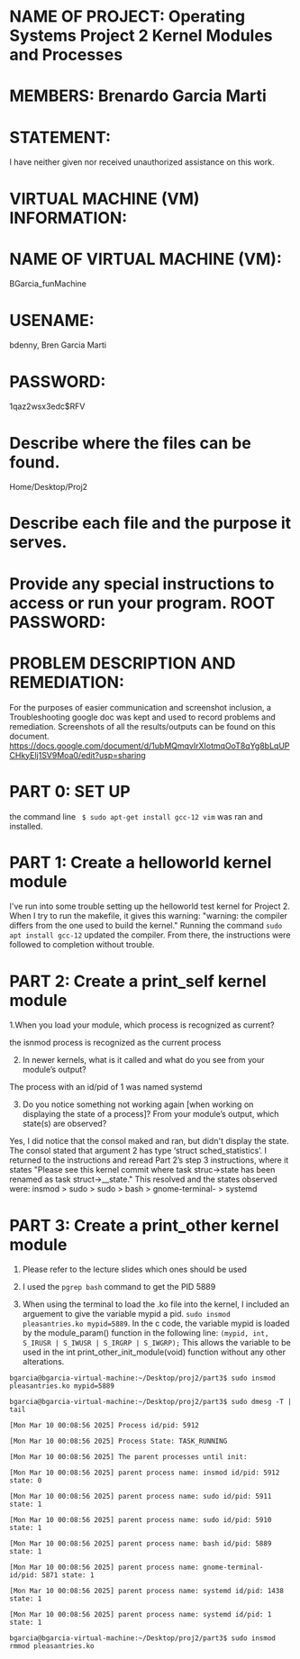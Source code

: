NAME OF PROJECT: Operating Systems Project 2
Kernel Modules and Processes
================

MEMBERS: Brenardo Garcia Marti
========

STATEMENT:
==========
I have neither given nor received unauthorized assistance on this work.

VIRTUAL MACHINE (VM) INFORMATION:
=================================

NAME OF VIRTUAL MACHINE (VM):
==========
BGarcia_funMachine

USENAME:  
==========
bdenny, Bren Garcia Marti

PASSWORD: 
========== 
1qaz2wsx3edc$RFV

Describe where the files can be found.
==========
Home/Desktop/Proj2

Describe each file and the purpose it serves.
==========


Provide any special instructions to access or run your program.
ROOT PASSWORD:
==============

PROBLEM DESCRIPTION AND REMEDIATION:
====================================
For the purposes of easier communication and screenshot inclusion, a Troubleshooting google doc was kept and used to record problems and remediation. Screenshots of all the results/outputs can be found on this document.
https://docs.google.com/document/d/1ubMQmqvIrXIotmqOoT8qYg8bLqUPCHkyElj1SV9Moa0/edit?usp=sharing

  PART 0: SET UP
  ==============
   the command line ``` $ sudo apt-get install gcc-12 vim``` was ran and installed.

  PART 1: Create a helloworld kernel module
  ===================
I've run into some trouble setting up the helloworld test kernel for Project 2. When I try to run the makefile, it gives this warning: "warning: the compiler differs from the one used to build the kernel." Running the command ```sudo apt install gcc-12``` updated the compiler. From there, the instructions were followed to completion without trouble.

  PART 2: Create a print_self kernel module
  ===========================
  1.When you load your module, which process is recognized as current?

the isnmod process is recognized as the current process

2. In newer kernels, what is it called and what do you see from your module’s output?

The process with an id/pid of 1 was named systemd

3. Do you notice something not working again [when working on displaying the state of a process]? From your module’s output, which state(s) are observed?

Yes, I did notice that the consol maked and ran, but didn't display the state. The consol stated that argument 2 has type ‘struct sched_statistics’. I returned to the instructions and reread Part 2’s step 3 instructions, where it states "Please see this kernel commit where task struc->state has been renamed as task struct->\_\_state." This resolved and the states observed were: insmod > sudo > sudo > bash > gnome-terminal- > systemd  

PART 3: Create a print_other kernel module
  ================================
1. Please refer to the lecture slides which ones should be used

2. I used the ```pgrep bash``` command to get the PID 5889

3. When using the terminal to load the .ko file into the kernel, I included an arguement to give the variable mypid a pid. ```sudo insmod pleasantries.ko mypid=5889```. In the c code, the variable mypid is loaded by the module_param() function in the following line: ```(mypid, int, S_IRUSR | S_IWUSR | S_IRGRP | S_IWGRP);``` This allows the variable to be used in the int print_other_init_module(void) function without any other alterations.

``` 
bgarcia@bgarcia-virtual-machine:~/Desktop/proj2/part3$ sudo insmod pleasantries.ko mypid=5889

bgarcia@bgarcia-virtual-machine:~/Desktop/proj2/part3$ sudo dmesg -T | tail

[Mon Mar 10 00:08:56 2025] Process id/pid: 5912

[Mon Mar 10 00:08:56 2025] Process State: TASK_RUNNING

[Mon Mar 10 00:08:56 2025] The parent processes until init:

[Mon Mar 10 00:08:56 2025] parent process name: insmod id/pid: 5912 state: 0

[Mon Mar 10 00:08:56 2025] parent process name: sudo id/pid: 5911 state: 1

[Mon Mar 10 00:08:56 2025] parent process name: sudo id/pid: 5910 state: 1

[Mon Mar 10 00:08:56 2025] parent process name: bash id/pid: 5889 state: 1

[Mon Mar 10 00:08:56 2025] parent process name: gnome-terminal- id/pid: 5871 state: 1

[Mon Mar 10 00:08:56 2025] parent process name: systemd id/pid: 1438 state: 1

[Mon Mar 10 00:08:56 2025] parent process name: systemd id/pid: 1 state: 1

bgarcia@bgarcia-virtual-machine:~/Desktop/proj2/part3$ sudo insmod rmmod pleasantries.ko
